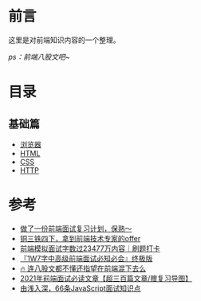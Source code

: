 # 前言

这里是对前端知识内容的一个整理。

*ps：前端八股文吧~*

# 目录

## 基础篇

* [浏览器](./base/1.%E6%B5%8F%E8%A7%88%E5%99%A8.md)
* [HTML](./base/2.HTML.md)
* [CSS](./base/3.CSS.md)
* [HTTP](./base/4.HTTP.md)

# 参考

* [做了一份前端面试复习计划，保熟～](https://juejin.cn/post/7061588533214969892)
* [铜三铁四下，拿到前端技术专家的offer](https://juejin.cn/post/7086381206236823559)
* [前端模拟面试字数过23477万内容｜刷题打卡](https://juejin.cn/post/6948576107163549732)
* [『1W7字中高级前端面试必知必会』终极版](https://juejin.cn/post/6844904166591070222)
* [🔥 连八股文都不懂还指望在前端混下去么](https://juejin.cn/post/7016593221815910408)
* [2021年前端面试必读文章【超三百篇文章/赠复习导图】](https://juejin.cn/post/6844904116339261447)
* [由浅入深，66条JavaScript面试知识点](https://juejin.cn/post/6844904200917221389)

